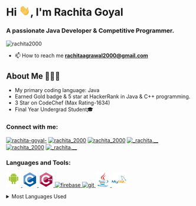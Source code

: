 <h1 align="left">Hi <img src="https://raw.githubusercontent.com/ABSphreak/ABSphreak/master/gifs/Hi.gif" width="30px">, I'm Rachita Goyal  </h1>
<h3 align="left">A passionate Java Developer & Competitive Programmer.</h3>

<p align="left"> <img src="https://komarev.com/ghpvc/?username=rachita2000&label=Profile%20views&color=4796d7&style=flat" alt="rachita2000" /> </p>

- 📫 How to reach me **rachitaagrawal2000@gmail.com**
## About Me 🤷🏻‍♂️
* My primary coding language: Java
* Earned Gold badge & 5 star at HackerRank in Java & C++ programming.
* 3 Star on CodeChef (Max Rating-1634)
* Final Year Undergrad Student🎓


<h3 align="left">Connect with me:</h3>
<p align="left">
<a href="https://linkedin.com/in/rachita-goyal-" target="blank"><img align="center" src="https://raw.githubusercontent.com/rahuldkjain/github-profile-readme-generator/master/src/images/icons/Social/linked-in-alt.svg" alt="rachita-goyal-" height="30" width="40" /></a>
<a href="https://www.codechef.com/users/rachita_2000" target="blank"><img align="center" src="https://cdn.jsdelivr.net/npm/simple-icons@3.1.0/icons/codechef.svg" alt="rachita_2000" height="30" width="40" /></a>
<a href="https://www.hackerrank.com/rachita_2000" target="blank"><img align="center" src="https://raw.githubusercontent.com/rahuldkjain/github-profile-readme-generator/master/src/images/icons/Social/hackerrank.svg" alt="rachita_2000" height="30" width="40" /></a>
<a href="https://codeforces.com/profile/_rachita.__" target="blank"><img align="center" src="https://cdn.jsdelivr.net/npm/simple-icons@3.0.1/icons/codeforces.svg" alt="_rachita.__" height="30" width="40" /></a>
<a href="https://leetcode.com/rachita_goyal/" target="blank"><img align="center" src="https://raw.githubusercontent.com/rahuldkjain/github-profile-readme-generator/master/src/images/icons/Social/leet-code.svg" alt="rachita_2000" height="30" width="40" /></a>
  <a href="https://www.instagram.com/_rachita.__/" target="blank"><img align="center" src="https://raw.githubusercontent.com/rahuldkjain/github-profile-readme-generator/master/src/images/icons/Social/instagram.svg" alt="_rachita.__" height="30" width="40" /></a>
</p>

<h3 align="left">Languages and Tools:</h3>
<p align="left"> <a href="https://developer.android.com" target="_blank"> <img src="https://raw.githubusercontent.com/devicons/devicon/master/icons/android/android-original-wordmark.svg" alt="android" width="40" height="40"/> </a> <a href="https://www.cprogramming.com/" target="_blank"> <img src="https://raw.githubusercontent.com/devicons/devicon/master/icons/c/c-original.svg" alt="c" width="40" height="40"/> </a> <a href="https://www.w3schools.com/cpp/" target="_blank"> <img src="https://raw.githubusercontent.com/devicons/devicon/master/icons/cplusplus/cplusplus-original.svg" alt="cplusplus" width="40" height="40"/> </a> <a href="https://firebase.google.com/" target="_blank"> <img src="https://www.vectorlogo.zone/logos/firebase/firebase-icon.svg" alt="firebase" width="40" height="40"/> </a> <a href="https://git-scm.com/" target="_blank"> <img src="https://www.vectorlogo.zone/logos/git-scm/git-scm-icon.svg" alt="git" width="40" height="40"/> </a> <a href="https://www.java.com" target="_blank"> <img src="https://raw.githubusercontent.com/devicons/devicon/master/icons/java/java-original.svg" alt="java" width="40" height="40"/> </a> <a href="https://www.mysql.com/" target="_blank"> <img src="https://raw.githubusercontent.com/devicons/devicon/master/icons/mysql/mysql-original-wordmark.svg" alt="mysql" width="40" height="40"/> </a> </p>

<details>
<summary> Most Languages Used</summary>

<p><img align="left" src="https://github-readme-stats.vercel.app/api/top-langs?username=rachita2000&show_icons=true&locale=en&layout=compact" alt="rachita2000" /></p>

</details>
